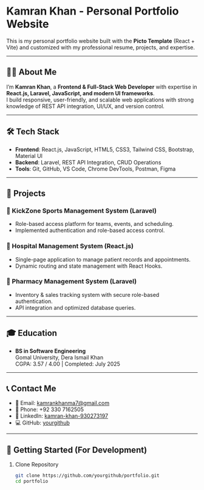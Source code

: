 # Kamran Khan - Personal Portfolio Website

This is my personal portfolio website built with the **Picto Template** (React + Vite) and customized with my professional resume, projects, and expertise.

---

## 👨‍💻 About Me

I’m **Kamran Khan**, a **Frontend & Full-Stack Web Developer** with expertise in **React.js, Laravel, JavaScript, and modern UI frameworks**.  
I build responsive, user-friendly, and scalable web applications with strong knowledge of REST API integration, UI/UX, and version control.

---

## 🛠️ Tech Stack

- **Frontend**: React.js, JavaScript, HTML5, CSS3, Tailwind CSS, Bootstrap, Material UI
- **Backend**: Laravel, REST API Integration, CRUD Operations
- **Tools**: Git, GitHub, VS Code, Chrome DevTools, Postman, Figma

---

## 📂 Projects

### 🔹 KickZone Sports Management System (Laravel)

- Role-based access platform for teams, events, and scheduling.
- Implemented authentication and role-based access control.

### 🔹 Hospital Management System (React.js)

- Single-page application to manage patient records and appointments.
- Dynamic routing and state management with React Hooks.

### 🔹 Pharmacy Management System (Laravel)

- Inventory & sales tracking system with secure role-based authentication.
- API integration and optimized database queries.

---

## 🎓 Education

- **BS in Software Engineering**  
  Gomal University, Dera Ismail Khan  
  CGPA: 3.57 / 4.00 | Completed: July 2025

---

## 📞 Contact Me

- 📧 Email: [kamrankhanma7@gmail.com](mailto:kamranofficail7212@gmail.com)
- 📱 Phone: +92 330 7162505
- 🔗 LinkedIn: [kamran-khan-930273197](https://linkedin.com/in/kamran-khan-930273197)
- 💻 GitHub: [yourgithub](https://github.com/kamran1272)

---

## 🚀 Getting Started (For Development)

1. Clone Repository
   ```bash
   git clone https://github.com/yourgithub/portfolio.git
   cd portfolio
   ```
